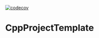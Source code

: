 [![codecov](https://codecov.io/gh/marcelTau/CppProjectTemplate/branch/main/graph/badge.svg?token=X3RB740UFL)](https://codecov.io/gh/marcelTau/CppProjectTemplate)

# CppProjectTemplate
